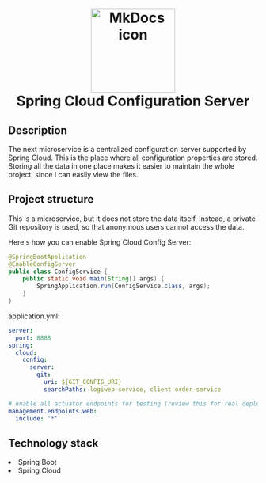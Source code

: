 <h1 align="center">
<img src="https://dwglogo.com/wp-content/uploads/2017/12/Spring_Framework_logo_01.png" alt="MkDocs icon" width="170">
<br>Spring Cloud Configuration Server
</h1>

## Description

<p>
The next microservice is a centralized configuration server supported by Spring Cloud. 
This is the place where all configuration properties are stored. 
Storing all the data in one place makes it easier to maintain the whole project, since I can easily view the files.
</p>

<!-- https://shields.io/ -->

## Project structure

This is a microservice, but it does not store the data itself. 
Instead, a private Git repository is used, so that anonymous users cannot access the data.

Here's how you can enable Spring Cloud Config Server:
```java
@SpringBootApplication
@EnableConfigServer
public class ConfigService {
    public static void main(String[] args) {
        SpringApplication.run(ConfigService.class, args);
    }
}
```

application.yml:
```yaml
server:
  port: 8888
spring:
  cloud:
    config:
      server:
        git:
          uri: ${GIT_CONFIG_URI}
          searchPaths: logiweb-service, client-order-service

# enable all actuator endpoints for testing (review this for real deployments)
management.endpoints.web:
  include: '*'
```

## Technology stack
<dl>
<li>Spring Boot</li>
<li>Spring Cloud</li>
</dl>


